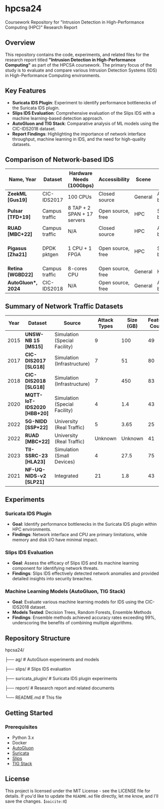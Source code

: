 # hpcsa24
Coursework Repository for "Intrusion Detection in High-Performance Computing (HPC)" Research Report

## Overview
This repository contains the code, experiments, and related files for the research report titled **"Intrusion Detection in High-Performance Computing"** as part of the HPCSA coursework. The primary focus of the study is to evaluate and compare various Intrusion Detection Systems (IDS) in High-Performance Computing environments.

## Key Features
- **Suricata IDS Plugin**: Experiment to identify performance bottlenecks of the Suricata IDS plugin.
- **Slips IDS Evaluation**: Comprehensive evaluation of the Slips IDS with a machine learning-based detection approach.
- **AutoGluon and TIG Stack**: Comparative analysis of ML models using the CIC-IDS2018 dataset.
- **Report Findings**: Highlighting the importance of network interface throughput, machine learning in IDS, and the need for high-quality datasets.

## Comparison of Network-based IDS
| Name, Year      | Dataset          | Hardware Needs (100Gbps) | Accessibility          | Scene  | Type          | Filtering                          |
|-----------------|------------------|--------------------------|------------------------|--------|---------------|-------------------------------------|
| **ZeekML [Gus19]** | CIC-IDS2017    | 100 CPUs                 | Closed source         | General| Anomaly-based | Custom, double                      |
| **Pulsar [TFD+19]**| Campus traffic | 8 TAP + 2 SPAN + 17 servers | Open source, free | HPC    | Signature-based | Whitelist                          |
| **RUAD [MBC+22]** | Campus traffic  | N/A                      | Closed source         | HPC    | Anomaly-based | N/A                               |
| **Pigasus [Zha21]**| DPDK pktgen   | 1 CPU + 1 FPGA           | Open source, free     | HPC    | Signature-based | Multi-layer, low latency           |
| **Retina [WGBD22]**| Campus traffic| 8-cores CPU              | Open source, free     | General| Hybrid       | Multi-layer                         |
| **AutoGluon\*, 2024**| CIC-IDS2018  | N/A                      | Open source, free     | General| Anomaly-based | N/A                                |

## Summary of Network Traffic Datasets
| Year | Dataset       | Source                     | Attack Types | Size (GB) | Feature Count | Open Source |
|------|---------------|----------------------------|--------------|-----------|---------------|-------------|
| 2015 | **UNSW-NB 15 [MS15]** | Simulation (Special Facility) | 9           | 100       | 49            | Yes         |
| 2017 | **CIC-DIS2017 [SLG18]**| Simulation (Infrastructure)  | 7           | 51        | 80            | Yes         |
| 2018 | **CIC-DIS2018 [SLG18]**| Simulation (Infrastructure)  | 7           | 450       | 83            | Yes         |
| 2020 | **MQTT-IoT-IDS2020 [HBB+20]**| Simulation (Special Facility) | 4     | 1.4       | 43            | Yes         |
| 2022 | **5G-NIDD [SSP+22]** | University (Real Traffic)     | 5           | 3.65      | 25            | Yes         |
| 2022 | **RUAD [MBC+22]**    | University (Real Traffic)     | Unknown     | Unknown   | 41            | No          |
| 2023 | **TII-SSRC-23 [HLA23]**| Simulation (Small Devices)   | 4           | 27.5      | 75            | Yes         |
| 2021 | **NF-UQ-NIDS-v2 [SLP21]**| Integrated                | 21          | 1.8       | 43            | Yes\*       |

## Experiments
### Suricata IDS Plugin
- **Goal**: Identify performance bottlenecks in the Suricata IDS plugin within HPC environments.
- **Findings**: Network interface and CPU are primary limitations, while memory and disk I/O have minimal impact.

### Slips IDS Evaluation
- **Goal**: Assess the efficacy of Slips IDS and its machine learning component for identifying network threats.
- **Findings**: Slips IDS effectively detected network anomalies and provided detailed insights into security breaches.

### Machine Learning Models (AutoGluon, TIG Stack)
- **Goal**: Evaluate various machine learning models for IDS using the CIC-IDS2018 dataset.
- **Models Tested**: Decision Trees, Random Forests, Ensemble Methods
- **Findings**: Ensemble methods achieved accuracy rates exceeding 99%, underscoring the benefits of combining multiple algorithms.

## Repository Structure
hpcsa24/

├── ag/                 # AutoGluon experiments and models

├── slips/              # Slips IDS evaluation

├── suricata_plugin/    # Suricata IDS plugin experiments

├── report/             # Research report and related documents

└── README.md           # This file

## Getting Started
### Prerequisites
- Python 3.x
- Docker
- [AutoGluon](https://github.com/awslabs/autogluon)
- [Suricata](https://suricata.io/)
- [Slips](https://github.com/jasonish/slips)
- [TIG Stack](https://github.com/alekece/tig-stack)

## License
This project is licensed under the MIT License - see the LICENSE file for details. 
If you'd like to update the `README.md` file directly, let me know, and I'll save the changes. &#8203;``【oaicite:0】``&#8203;

